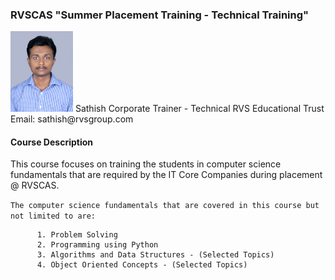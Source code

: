 ### RVSCAS "Summer Placement Training - Technical Training"  
  
<img src="https://github.com/sathishnotes/rvscas/raw/master/DSC_7028%20pp.jpg" alt="sathish" width="100"/>    
Sathish  
Corporate Trainer - Technical  
RVS Educational Trust  
Email: sathish@rvsgroup.com  

#### Course Description

This course focuses on training the students in computer science fundamentals that are required by the IT Core Companies during placement @ RVSCAS.  
  
`The computer science fundamentals that are covered in this course but not limited to are:`

          1. Problem Solving
          2. Programming using Python
          3. Algorithms and Data Structures - (Selected Topics)
          4. Object Oriented Concepts - (Selected Topics)




